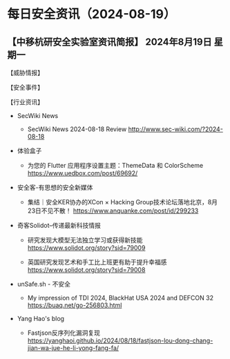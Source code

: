# 每日安全资讯（2024-08-19）

【中移杭研安全实验室资讯简报】
2024年8月19日 星期一
---------------------------
【威胁情报】

【安全事件】

【行业资讯】

- SecWiki News
  - SecWiki News 2024-08-18 Review
http://www.sec-wiki.com/?2024-08-18

- 体验盒子
  - 为您的 Flutter 应用程序设置主题：ThemeData 和 ColorScheme
https://www.uedbox.com/post/69692/

- 安全客-有思想的安全新媒体
  - 集结｜安全KER协办的XCon × Hacking Group技术论坛落地北京，8月23日不见不散！
https://www.anquanke.com/post/id/299233

- 奇客Solidot–传递最新科技情报
  - 研究发现大模型无法独立学习或获得新技能
https://www.solidot.org/story?sid=79009

  - 英国研究发现艺术和手工比上班更有助于提升幸福感
https://www.solidot.org/story?sid=79008

- unSafe.sh - 不安全
  - My impression of TDI 2024, BlackHat USA 2024 and DEFCON 32
https://buaq.net/go-256803.html

- Yang Hao's blog
  - Fastjson反序列化漏洞复现
https://yanghaoi.github.io/2024/08/18/fastjson-lou-dong-chang-jian-wa-jue-he-li-yong-fang-fa/

